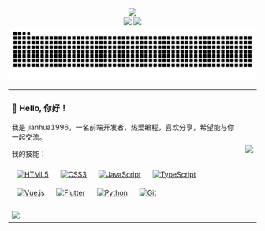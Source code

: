 <!--
## Welcome to jianhua1996's GitHub profile 😸
-->

<!--
**jianhua1996/jianhua1996** is a ✨ _special_ ✨ repository because its `README.md` (this file) appears on your GitHub profile.

Here are some ideas to get you started:

- 🔭 I’m currently working on ...
- 🌱 I’m currently learning ...
- 👯 I’m looking to collaborate on ...
- 🤔 I’m looking for help with ...
- 💬 Ask me about ...
- 📫 How to reach me: ...
- 😄 Pronouns: ...
- ⚡ Fun fact: ...
-->

<div align="center">
  <img src="https://capsule-render.vercel.app/api?type=rounded&height=250&color=gradient&text=Welcome&desc=It's%20jianhua1996's%20GitHub%20profile&fontAlignY=45&descAlignY=68&textBg=false&fontSize=75&animation=fadeIn&reversal=true" />
</div>
<div align="center">
  <a href="https://jianhua1996.github.io/vitepress-blog/" target="_blank"><img src="https://img.shields.io/badge/Website-博客-a97bff" /></a>
  <img src="https://komarev.com/ghpvc/?username=jianhua1996&label=Views&color=e14e1d&style=flat" />
</div>

<picture>
  <source media="(prefers-color-scheme: dark)" srcset="https://raw.githubusercontent.com/jianhua1996/jianhua1996/output/github-contribution-grid-snake-dark.svg">
  <source media="(prefers-color-scheme: light)" srcset="https://raw.githubusercontent.com/jianhua1996/jianhua1996/output/github-contribution-grid-snake.svg">
  <img alt="github contribution grid snake animation" src="https://raw.githubusercontent.com/jianhua1996/jianhua1996/output/github-contribution-grid-snake.svg">
</picture>

<table boder="0">
  <tr>
    <td valign="top">
      <h3>👋 Hello, 你好！</h3>
      <p>我是 jianhua1996，一名前端开发者，热爱编程，喜欢分享，希望能与你一起交流。</p>
      <p>
        我的技能： 
        <div>  
          <a href="https://en.wikipedia.org/wiki/HTML5" target="_blank"><img style="margin: 10px" src="https://profilinator.rishav.dev/skills-assets/html5-original-wordmark.svg" alt="HTML5" height="50"></a>  
          <a href="https://www.w3schools.com/css/" target="_blank"><img style="margin: 10px" src="https://profilinator.rishav.dev/skills-assets/css3-original-wordmark.svg" alt="CSS3" height="50"></a>  
          <a href="https://www.javascript.com/" target="_blank"><img style="margin: 10px" src="https://profilinator.rishav.dev/skills-assets/javascript-original.svg" alt="JavaScript" height="50"></a>  
          <a href="https://www.typescriptlang.org/" target="_blank"><img style="margin: 10px" src="https://profilinator.rishav.dev/skills-assets/typescript-original.svg" alt="TypeScript" height="50"></a>  
          <a href="https://vuejs.org/" target="_blank"><img style="margin: 10px" src="https://profilinator.rishav.dev/skills-assets/vuejs-original-wordmark.svg" alt="Vue.js" height="50"></a>  
          <a href="https://flutter.dev/" target="_blank"><img style="margin: 10px" src="https://profilinator.rishav.dev/skills-assets/flutterio-icon.svg" alt="Flutter" height="50"></a>  
          <a href="https://www.python.org/" target="_blank"><img style="margin: 10px" src="https://profilinator.rishav.dev/skills-assets/python-original.svg" alt="Python" height="50"></a>  
          <a href="https://github.com/" target="_blank"><img style="margin: 10px" src="https://profilinator.rishav.dev/skills-assets/git-scm-icon.svg" alt="Git" height="50"></a>  
        </div>
      </p>
    </td>
    <td>
      <img width="485" src="https://github-readme-stats.vercel.app/api/top-langs/?username=jianhua1996&theme=ambient_gradient&hide_border=true&layout=compact&locale=cn&bg_color=45,FF6B35,FFA07A" />
    </td>
  </tr>
  <tr>
    <td colspan="2">
      <img src="https://github-readme-activity-graph.vercel.app/graph?username=jianhua1996&theme=vue&hide_border=true&radius=10&days=30&custom_title=近一个月提交活跃度" />
    </td>
  </tr>
</table>
